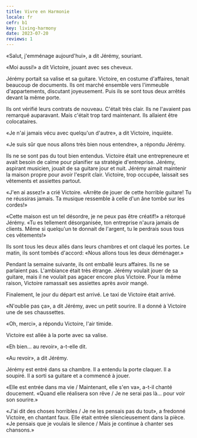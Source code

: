 ```yaml
---
title: Vivre en Harmonie
locale: fr
cefr: b1
key: living-harmony
date: 2023-07-20
reviews: 1
---
```


«Salut, j'emménage aujourd'hui», a dit Jérémy, souriant.

«Moi aussi!» a dit Victoire, jouant avec ses cheveux.

Jérémy portait sa valise et sa guitare. Victoire, en costume d'affaires, tenait beaucoup de documents. Ils ont marché ensemble vers l'immeuble d'appartements, discutant joyeusement. Puis ils se sont tous deux arrêtés devant la même porte.

Ils ont vérifié leurs contrats de nouveau. C'était très clair. Ils ne l'avaient pas remarqué auparavant. Mais c'était trop tard maintenant. Ils allaient être colocataires.

«Je n'ai jamais vécu avec quelqu'un d'autre», a dit Victoire, inquiète.

«Je suis sûr que nous allons très bien nous entendre», a répondu Jérémy.

Ils ne se sont pas du tout bien entendus. Victoire était une entrepreneure et avait besoin de calme pour planifier sa stratégie d'entreprise. Jérémy, aspirant musicien, jouait de sa guitare jour et nuit. Jérémy aimait maintenir la maison propre pour avoir l'esprit clair. Victoire, trop occupée, laissait ses vêtements et assiettes partout.

«J'en ai assez!» a crié Victoire. «Arrête de jouer de cette horrible guitare! Tu ne réussiras jamais. Ta musique ressemble à celle d'un âne tombé sur les cordes!»

«Cette maison est un tel désordre, je ne peux pas être créatif!» a rétorqué Jérémy. «Tu es tellement désorganisée, ton entreprise n'aura jamais de clients. Même si quelqu'un te donnait de l'argent, tu le perdrais sous tous ces vêtements!»

Ils sont tous les deux allés dans leurs chambres et ont claqué les portes. Le matin, ils sont tombés d'accord: «Nous allons tous les deux déménager.»

Pendant la semaine suivante, ils ont emballé leurs affaires. Ils ne se parlaient pas. L'ambiance était très étrange. Jérémy voulait jouer de sa guitare, mais il ne voulait pas agacer encore plus Victoire. Pour la même raison, Victoire ramassait ses assiettes après avoir mangé.

Finalement, le jour du départ est arrivé. Le taxi de Victoire était arrivé.

«N'oublie pas ça», a dit Jérémy, avec un petit sourire. Il a donné à Victoire une de ses chaussettes.

«Oh, merci», a répondu Victoire, l'air timide.

Victoire est allée à la porte avec sa valise.

«Eh bien... au revoir», a-t-elle dit.

«Au revoir», a dit Jérémy.

Jérémy est entré dans sa chambre. Il a entendu la porte claquer. Il a soupiré. Il a sorti sa guitare et a commencé à jouer.

«Elle est entrée dans ma vie / Maintenant, elle s'en va», a-t-il chanté doucement. «Quand elle réalisera son rêve / Je ne serai pas là... pour voir son sourire.»

«J'ai dit des choses horribles / Je ne les pensais pas du tout», a fredonné Victoire, en chantant faux. Elle était entrée silencieusement dans la pièce. «Je pensais que je voulais le silence / Mais je continue à chanter ses chansons.»